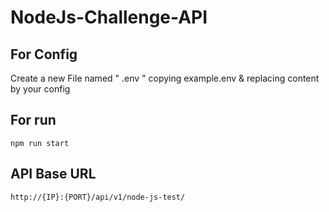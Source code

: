 # NodeJs-Challenge-API

## For Config

Create a new File named " .env " copying example.env & replacing content by your config

## For run

    npm run start

## API Base URL

    http://{IP}:{PORT}/api/v1/node-js-test/
